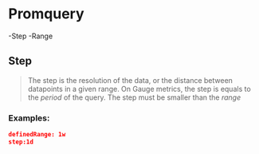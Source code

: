 # Promquery

-Step
-Range

## Step
> The step is the resolution of the data, or the distance between datapoints in a given range. 
> On Gauge metrics, the step is equals to the *period* of the query.
> The step must be smaller than the *range*
### Examples:
```json
definedRange: 1w
step:1d
```


